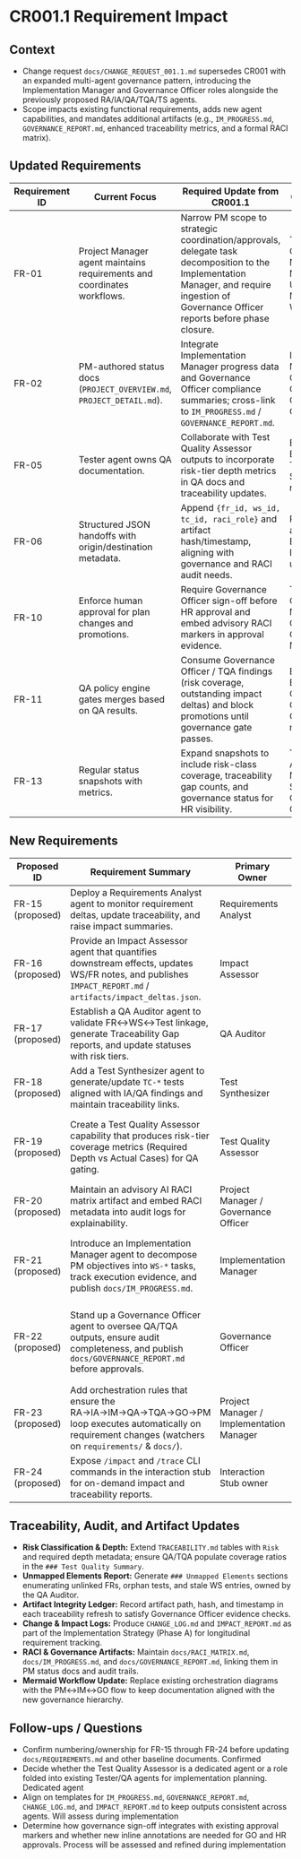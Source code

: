 # CR001.1 Requirement Impact

## Context
- Change request `docs/CHANGE_REQUEST_001.1.md` supersedes CR001 with an expanded multi-agent governance pattern, introducing the Implementation Manager and Governance Officer roles alongside the previously proposed RA/IA/QA/TQA/TS agents.
- Scope impacts existing functional requirements, adds new agent capabilities, and mandates additional artifacts (e.g., `IM_PROGRESS.md`, `GOVERNANCE_REPORT.md`, enhanced traceability metrics, and a formal RACI matrix).

## Updated Requirements
| Requirement ID | Current Focus | Required Update from CR001.1 | CR001.1 Source |
| --- | --- | --- | --- |
| FR-01 | Project Manager agent maintains requirements and coordinates workflows. | Narrow PM scope to strategic coordination/approvals, delegate task decomposition to the Implementation Manager, and require ingestion of Governance Officer reports before phase closure. | Three-Layer Governance Model → Project Manager; Updated Mermaid Workflow. |
| FR-02 | PM-authored status docs (`PROJECT_OVERVIEW.md`, `PROJECT_DETAIL.md`). | Integrate Implementation Manager progress data and Governance Officer compliance summaries; cross-link to `IM_PROGRESS.md` / `GOVERNANCE_REPORT.md`. | Implementation Manager → Outputs; Governance Officer → Outputs. |
| FR-05 | Tester agent owns QA documentation. | Collaborate with Test Quality Assessor outputs to incorporate risk-tier depth metrics in QA docs and traceability updates. | Extended Agent Ecosystem → TQA; Test Quality Summary recommendation. |
| FR-06 | Structured JSON handoffs with origin/destination metadata. | Append `{fr_id, ws_id, tc_id, raci_role}` and artifact hash/timestamp, aligning with governance and RACI audit needs. | RACI metadata in audit logs; Evidence Integrity upgrades. |
| FR-10 | Enforce human approval for plan changes and promotions. | Require Governance Officer sign-off before HR approval and embed advisory RACI markers in approval evidence. | Three-Layer Governance Model → Governance Officer; RACI Matrix guidance. |
| FR-11 | QA policy engine gates merges based on QA results. | Consume Governance Officer / TQA findings (risk coverage, outstanding impact deltas) and block promotions until governance gate passes. | Extended Agent Ecosystem → QA/TQA; Governance Officer responsibilities. |
| FR-13 | Regular status snapshots with metrics. | Expand snapshots to include risk-class coverage, traceability gap counts, and governance status for HR visibility. | Traceability Additions → Metrics Summary; Governance Officer outputs. |

## New Requirements
| Proposed ID | Requirement Summary | Primary Owner | Motivation from CR001.1 |
| --- | --- | --- | --- |
| FR-15 (proposed) | Deploy a Requirements Analyst agent to monitor requirement deltas, update traceability, and raise impact summaries. | Requirements Analyst | Recommended Agent Roles → RA; Workflow Loop diagram. |
| FR-16 (proposed) | Provide an Impact Assessor agent that quantifies downstream effects, updates WS/FR notes, and publishes `IMPACT_REPORT.md` / `artifacts/impact_deltas.json`. | Impact Assessor | Recommended Agent Roles → IA; Implementation Strategy Phase A–C. |
| FR-17 (proposed) | Establish a QA Auditor agent to validate FR↔WS↔Test linkage, generate Traceability Gap reports, and update statuses with risk tiers. | QA Auditor | Recommended Agent Roles → QA; Traceability Gaps recommendation. |
| FR-18 (proposed) | Add a Test Synthesizer agent to generate/update `TC-*` tests aligned with IA/QA findings and maintain traceability links. | Test Synthesizer | Recommended Agent Roles → TS; Workflow Loop diagram. |
| FR-19 (proposed) | Create a Test Quality Assessor capability that produces risk-tier coverage metrics (Required Depth vs Actual Cases) for QA gating. | Test Quality Assessor | Suggested Additions → Test Quality Summary; Extended Agent Ecosystem. |
| FR-20 (proposed) | Maintain an advisory AI RACI matrix artifact and embed RACI metadata into audit logs for explainability. | Project Manager / Governance Officer | RACI Matrix section; Runtime guidance. |
| FR-21 (proposed) | Introduce an Implementation Manager agent to decompose PM objectives into `WS-*` tasks, track execution evidence, and publish `docs/IM_PROGRESS.md`. | Implementation Manager | Three-Layer Governance Model → Implementation Manager; Outputs table. |
| FR-22 (proposed) | Stand up a Governance Officer agent to oversee QA/TQA outputs, ensure audit completeness, and publish `docs/GOVERNANCE_REPORT.md` before approvals. | Governance Officer | Three-Layer Governance Model → Governance Officer; Governance layer benefits. |
| FR-23 (proposed) | Add orchestration rules that ensure the RA→IA→IM→QA→TQA→GO→PM loop executes automatically on requirement changes (watchers on `requirements/` & `docs/`). | Project Manager / Implementation Manager | Recommended Workflow Loop; Implementation Strategy Phase C. |
| FR-24 (proposed) | Expose `/impact` and `/trace` CLI commands in the interaction stub for on-demand impact and traceability reports. | Interaction Stub owner | Implementation Strategy Phase E; CLI extension recommendation. |

## Traceability, Audit, and Artifact Updates
- **Risk Classification & Depth:** Extend `TRACEABILITY.md` tables with `Risk` and required depth metadata; ensure QA/TQA populate coverage ratios in the `### Test Quality Summary`.
- **Unmapped Elements Report:** Generate `### Unmapped Elements` sections enumerating unlinked FRs, orphan tests, and stale WS entries, owned by the QA Auditor.
- **Artifact Integrity Ledger:** Record artifact path, hash, and timestamp in each traceability refresh to satisfy Governance Officer evidence checks.
- **Change & Impact Logs:** Produce `CHANGE_LOG.md` and `IMPACT_REPORT.md` as part of the Implementation Strategy (Phase A) for longitudinal requirement tracking.
- **RACI & Governance Artifacts:** Maintain `docs/RACI_MATRIX.md`, `docs/IM_PROGRESS.md`, and `docs/GOVERNANCE_REPORT.md`, linking them in PM status docs and audit trails.
- **Mermaid Workflow Update:** Replace existing orchestration diagrams with the PM↔IM↔GO flow to keep documentation aligned with the new governance hierarchy.

## Follow-ups / Questions
- Confirm numbering/ownership for FR-15 through FR-24 before updating `docs/REQUIREMENTS.md` and other baseline documents.
Confirmed
- Decide whether the Test Quality Assessor is a dedicated agent or a role folded into existing Tester/QA agents for implementation planning.
Dedicated agent
- Align on templates for `IM_PROGRESS.md`, `GOVERNANCE_REPORT.md`, `CHANGE_LOG.md`, and `IMPACT_REPORT.md` to keep outputs consistent across agents.
Will assess during implementation
- Determine how governance sign-off integrates with existing approval markers and whether new inline annotations are needed for GO and HR approvals.
Process will be assessed and refined during implementation

